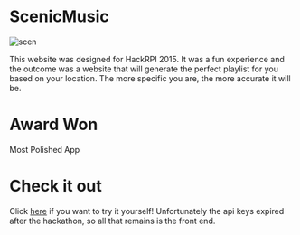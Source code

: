 # ScenicMusic
![scen](https://cloud.githubusercontent.com/assets/14133821/16435501/6b4aba74-3d64-11e6-9389-85ab6ecdcdd5.png)

This website was designed for HackRPI 2015. It was a fun experience and the outcome was a website that will generate the perfect playlist for you based on your location. The more specific you are, the more accurate it will be. 

# Award Won
Most Polished App


# Check it out
Click [here](http://rubydong.github.io/Scenic-Music/) if you want to try it yourself! Unfortunately the api keys expired after the hackathon, so all that remains is the front end.
